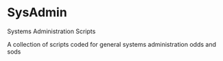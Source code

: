 SysAdmin
========

Systems Administration Scripts

A collection of scripts coded for general systems administration odds and sods
